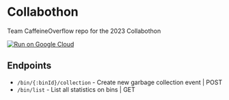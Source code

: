 # Collabothon
Team CaffeineOverflow repo for the 2023 Collabothon

[![Run on Google Cloud](https://storage.googleapis.com/cloudrun/button.svg)](https://console.cloud.google.com/cloudshell/editor?shellonly=true&cloudshell_image=gcr.io/cloudrun/button&cloudshell_git_repo=https://github.com/CaffeinOverflow/collabothon.git)

## Endpoints
- `/bin/{:binId}/collection` - Create new garbage collection event | POST
- `/bin/list` - List all statistics on bins | GET